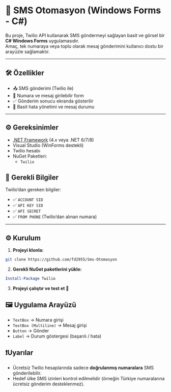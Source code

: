 # 📲 SMS Otomasyon (Windows Forms - C#)

Bu proje, Twilio API kullanarak SMS göndermeyi sağlayan basit ve görsel bir **C# Windows Forms** uygulamasıdır.  
Amaç, tek numaraya veya toplu olarak mesaj gönderimini kullanıcı dostu bir arayüzle sağlamaktır.

---

## 🛠️ Özellikler

- 📤 SMS gönderimi (Twilio ile)
- 🧾 Numara ve mesaj girilebilir form
- ✅ Gönderim sonucu ekranda gösterilir
- 🐞 Basit hata yönetimi ve mesaj durumu

---

## ⚙️ Gereksinimler

- [.NET Framework](https://dotnet.microsoft.com/en-us/download) (4.x veya .NET 6/7/8)
- Visual Studio (WinForms destekli)
- Twilio hesabı
- NuGet Paketleri:
  - `Twilio`

## 🔐 Gerekli Bilgiler

Twilio’dan gereken bilgiler:

- ✅ `ACCOUNT SID`
- ✅ `API KEY SID`
- ✅ `API SECRET`
- ✅ `FROM PHONE` (Twilio’dan alınan numara)

---

## ⚙️ Kurulum

1. **Projeyi klonla:**

```bash
git clone https://github.com/fd2955/Sms-Otomasyon
```

2. **Gerekli NuGet paketlerini yükle:**

```powershell
Install-Package Twilio
```

3. **Projeyi çalıştır ve test et 🎯**

## 🖼️ Uygulama Arayüzü

- `TextBox` → Numara girişi
- `TextBox (Multiline)` → Mesaj girişi
- `Button` → Gönder
- `Label` → Durum göstergesi (başarılı / hata)

## ❗️Uyarılar

- Ücretsiz Twilio hesaplarında sadece **doğrulanmış numaralara** SMS gönderilebilir.
- Hedef ülke SMS izinleri kontrol edilmelidir (örneğin Türkiye numaralarına ücretsiz gönderim desteklenmez).
